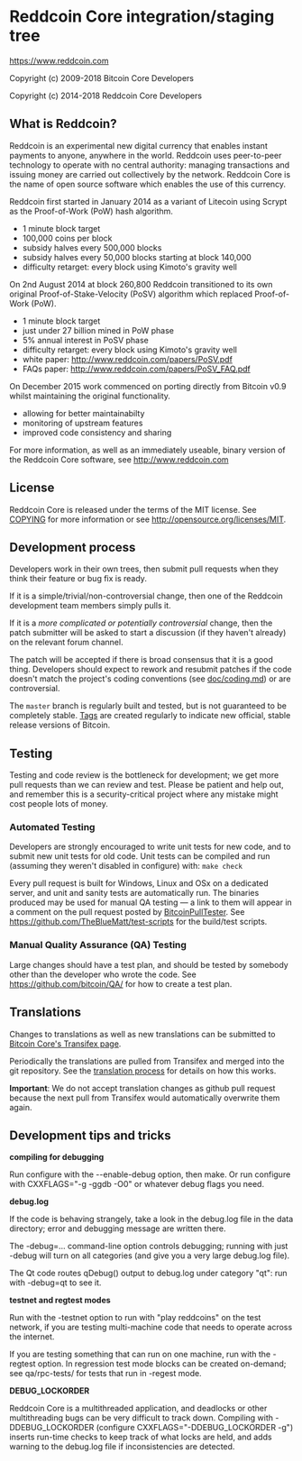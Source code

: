 Reddcoin Core integration/staging tree
=====================================

https://www.reddcoin.com

Copyright (c) 2009-2018 Bitcoin Core Developers

Copyright (c) 2014-2018 Reddcoin Core Developers

What is Reddcoin?
----------------

Reddcoin is an experimental new digital currency that enables instant payments to
anyone, anywhere in the world. Reddcoin uses peer-to-peer technology to operate
with no central authority: managing transactions and issuing money are carried
out collectively by the network. Reddcoin Core is the name of open source
software which enables the use of this currency.

Reddcoin first started in January 2014 as a variant of Litecoin using Scrypt as
the Proof-of-Work (PoW) hash algorithm.
 - 1 minute block target
 - 100,000 coins per block
 - subsidy halves every 500,000 blocks
 - subsidy halves every 50,000 blocks starting at block 140,000
 - difficulty retarget: every block using Kimoto's gravity well


On 2nd August 2014 at block 260,800 Reddcoin transitioned to its own original Proof-of-Stake-Velocity (PoSV)
algorithm which replaced Proof-of-Work (PoW).
 - 1 minute block target
 - just under 27 billion mined in PoW phase
 - 5% annual interest in PoSV phase
 - difficulty retarget: every block using Kimoto's gravity well
 - white paper: http://www.reddcoin.com/papers/PoSV.pdf
 - FAQs paper: http://www.reddcoin.com/papers/PoSV_FAQ.pdf

On December 2015 work commenced on porting directly from Bitcoin v0.9 whilst maintaining the original functionality.
 - allowing for better maintainabilty
 - monitoring of upstream features
 - improved code consistency and sharing

For more information, as well as an immediately useable, binary version of
the Reddcoin Core software, see http://www.reddcoin.com

License
-------

Reddcoin Core is released under the terms of the MIT license. See [COPYING](COPYING) for more
information or see http://opensource.org/licenses/MIT.

Development process
-------------------

Developers work in their own trees, then submit pull requests when they think
their feature or bug fix is ready.

If it is a simple/trivial/non-controversial change, then one of the Reddcoin
development team members simply pulls it.

If it is a *more complicated or potentially controversial* change, then the patch
submitter will be asked to start a discussion (if they haven't already) on the relevant forum channel.

The patch will be accepted if there is broad consensus that it is a good thing.
Developers should expect to rework and resubmit patches if the code doesn't
match the project's coding conventions (see [doc/coding.md](doc/coding.md)) or are
controversial.

The `master` branch is regularly built and tested, but is not guaranteed to be
completely stable. [Tags](https://github.com/reddcoin-project/reddcoin/tags) are created
regularly to indicate new official, stable release versions of Bitcoin.

Testing
-------

Testing and code review is the bottleneck for development; we get more pull
requests than we can review and test. Please be patient and help out, and
remember this is a security-critical project where any mistake might cost people
lots of money.

### Automated Testing

Developers are strongly encouraged to write unit tests for new code, and to
submit new unit tests for old code. Unit tests can be compiled and run (assuming they weren't disabled in configure) with: `make check`

Every pull request is built for Windows, Linux and OSx on a dedicated server,
and unit and sanity tests are automatically run. The binaries produced may be
used for manual QA testing — a link to them will appear in a comment on the
pull request posted by [BitcoinPullTester](https://github.com/BitcoinPullTester). See https://github.com/TheBlueMatt/test-scripts
for the build/test scripts.

### Manual Quality Assurance (QA) Testing

Large changes should have a test plan, and should be tested by somebody other
than the developer who wrote the code.
See https://github.com/bitcoin/QA/ for how to create a test plan.

Translations
------------

Changes to translations as well as new translations can be submitted to
[Bitcoin Core's Transifex page](https://www.transifex.com/projects/p/bitcoin/).

Periodically the translations are pulled from Transifex and merged into the git repository. See the
[translation process](doc/translation_process.md) for details on how this works.

**Important**: We do not accept translation changes as github pull request because the next
pull from Transifex would automatically overwrite them again.

Development tips and tricks
---------------------------

**compiling for debugging**

Run configure with the --enable-debug option, then make. Or run configure with
CXXFLAGS="-g -ggdb -O0" or whatever debug flags you need.

**debug.log**

If the code is behaving strangely, take a look in the debug.log file in the data directory;
error and debugging message are written there.

The -debug=... command-line option controls debugging; running with just -debug will turn
on all categories (and give you a very large debug.log file).

The Qt code routes qDebug() output to debug.log under category "qt": run with -debug=qt
to see it.

**testnet and regtest modes**

Run with the -testnet option to run with "play reddcoins" on the test network, if you
are testing multi-machine code that needs to operate across the internet.

If you are testing something that can run on one machine, run with the -regtest option.
In regression test mode blocks can be created on-demand; see qa/rpc-tests/ for tests
that run in -regest mode.

**DEBUG_LOCKORDER**

Reddcoin Core is a multithreaded application, and deadlocks or other multithreading bugs
can be very difficult to track down. Compiling with -DDEBUG_LOCKORDER (configure
CXXFLAGS="-DDEBUG_LOCKORDER -g") inserts run-time checks to keep track of what locks
are held, and adds warning to the debug.log file if inconsistencies are detected.

